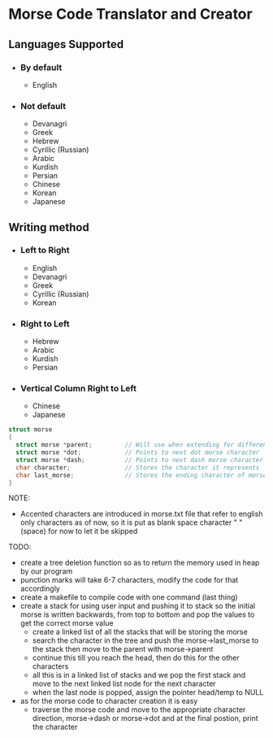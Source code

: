 # Morse Code Translator and Creator
## Languages Supported
- ### By default
  - English
- ### Not default
  - Devanagri
  - Greek
  - Hebrew
  - Cyrillic (Russian)
  - Arabic
  - Kurdish
  - Persian
  - Chinese
  - Korean
  - Japanese

## Writing method
- ### Left to Right
  - English
  - Devanagri
  - Greek
  - Cyrillic (Russian)
  - Korean
- ### Right to Left
  - Hebrew
  - Arabic
  - Kurdish
  - Persian
- ### Vertical Column Right to Left
  - Chinese
  - Japanese

```C
struct morse
{
  struct morse *parent;         // Will use when extending for different languages, currently to track the parent
  struct morse *dot;            // Points to next dot morse character
  struct morse *dash;           // Points to next dash morse character
  char character;               // Stores the character it represents
  char last_morse;              // Stores the ending character of morse notation
}
```
NOTE:
  - Accented characters are introduced in morse.txt file that refer to english only characters as of now, so it is put as blank space character " " (space) for now to let it be skipped

TODO: 
- create a tree deletion function so as to return the memory used in heap by our program
- punction marks will take 6-7 characters, modify the code for that accordingly
- create a makefile to compile code with one command (last thing)
- create a stack for using user input and pushing it to stack so the initial morse is written backwards, from top to bottom and pop the values to get the correct morse value
  - create a linked list of all the stacks that will be storing the morse
  - search the character in the tree and push the morse->last_morse to the stack then move to the parent with morse->parent
  - continue this till you reach the head, then do this for the other characters
  - all this is in a linked list of stacks and we pop the first stack and move to the next linked list node for the next character
  - when the last node is popped, assign the pointer head/temp to NULL
- as for the morse code to character creation it is easy
  - traverse the morse code and move to the appropriate character direction, morse->dash or morse->dot and at the final postion, print the character
